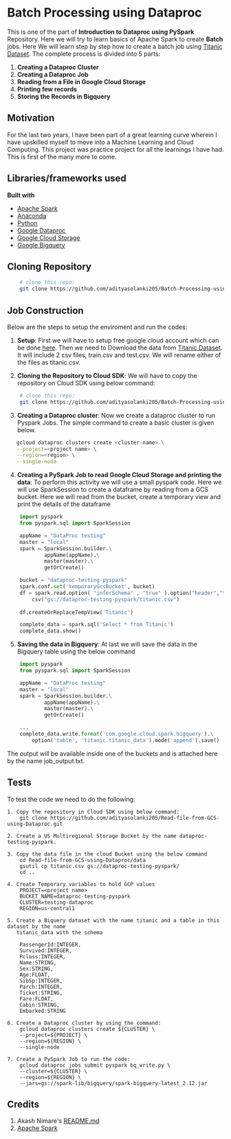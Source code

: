 # Batch Processing using Dataproc
This is one of the part of **Introduction to Dataproc using PySpark** Repository. Here we will try to learn basics of Apache Spark to create **Batch** jobs. Here We will learn step by step how to create a batch job using [Titanic Dataset](https://www.kaggle.com/c/titanic). The complete process is divided into 5 parts:

1. **Creating a Dataproc Cluster**
2. **Creating a Dataproc Job**
3. **Reading from a File in Google Cloud Storage**
4. **Printing few records**
5. **Storing the Records in Bigquery**


## Motivation
For the last two years, I have been part of a great learning curve wherein I have upskilled myself to move into a Machine Learning and Cloud Computing. This project was practice project for all the learnings I have had. This is first of the many more to come. 
 

## Libraries/frameworks used

<b>Built with</b>
- [Apache Spark](https://spark.apache.org/)
- [Anaconda](https://www.anaconda.com/)
- [Python](https://www.python.org/)
- [Google Dataproc](https://cloud.google.com/dataproc)
- [Google Cloud Storage](https://cloud.google.com/storage)
- [Google Bigquery](https://cloud.google.com/bigquery)

## Cloning Repository

```bash
    # clone this repo:
    git clone https://github.com/adityasolanki205/Batch-Processing-using-Dataproc.git
```

## Job Construction

Below are the steps to setup the enviroment and run the codes:

1. **Setup**: First we will have to setup free google cloud account which can be done [here](https://cloud.google.com/free). Then we need to Download the data from [Titanic Dataset](https://www.kaggle.com/c/titanic/data). It will include 2 csv files, train.csv and test.csv. We will rename either of the files as titanic.csv. 

2. **Cloning the Repository to Cloud SDK**: We will have to copy the repository on Cloud SDK using below command:

```bash
    # clone this repo:
    git clone https://github.com/adityasolanki205/Batch-Processing-using-Dataproc.git
```

3. **Creating a Dataproc cluster**: Now we create a dataproc cluster to run Pyspark Jobs. The simple command to create a basic cluster is given below.

```bash
   gcloud dataproc clusters create <cluster-name> \
   --project=<project name> \
   --region=<region> \
   --single-node 
``` 

4. **Creating a PySpark Job to read Google Cloud Storage and printing the data**: To perform this activity we will use a small pyspark code. Here we will use SparkSession to create a dataframe by reading from a GCS bucket. Here we will read from the bucket, create a temporary view and print the details of the dataframe

```python
    import pyspark
    from pyspark.sql import SparkSession

    appName = "DataProc testing"
    master = "local"
    spark = SparkSession.builder.\
            appName(appName).\
            master(master).\
            getOrCreate()     

    bucket = "dataproc-testing-pyspark"
    spark.conf.set('temporaryGcsBucket', bucket)
    df = spark.read.option( "inferSchema" , "true" ).option("header","true").\
        csv("gs://dataproc-testing-pyspark/titanic.csv")
    
    df.createOrReplaceTempView('Titanic')

    complete_data = spark.sql('Select * from Titanic')
    complete_data.show()

``` 

5. **Saving the data in Bigquery**: At last we will save the data in the Bigquery table using the below command

```python
    import pyspark
    from pyspark.sql import SparkSession

    appName = "DataProc testing"
    master = "local"
    spark = SparkSession.builder.\
            appName(appName).\
            master(master).\
            getOrCreate()     

    ...
    complete_data.write.format('com.google.cloud.spark.bigquery').\
        option('table', 'titanic.titanic_data').mode('append').save()

``` 

The output will be available inside one of the buckets and is attached here by the name job_output.txt. 


## Tests
To test the code we need to do the following:

    1. Copy the repository in Cloud SDK using below command:
        git clone https://github.com/adityasolanki205/Read-file-from-GCS-using-Dataproc.git
    
    2. Create a US Multiregional Storage Bucket by the name dataproc-testing-pyspark.
    
    3. Copy the data file in the cloud Bucket using the below command
        cd Read-file-from-GCS-using-Dataproc/data
        gsutil cp titanic.csv gs://dataproc-testing-pyspark/
        cd ..

    4. Create Temporary variables to hold GCP values
        PROJECT=<project name>
        BUCKET_NAME=dataproc-testing-pyspark
        CLUSTER=testing-dataproc
        REGION=us-central1
        
    5. Create a Biquery dataset with the name titanic and a table in this dataset by the name 
       titanic_data with the schema
        
        PassengerId:INTEGER,
        Survived:INTEGER,
        Pclass:INTEGER,
        Name:STRING,
        Sex:STRING,
        Age:FLOAT,
        SibSp:INTEGER,
        Parch:INTEGER,
        Ticket:STRING,
        Fare:FLOAT,
        Cabin:STRING,
        Embarked:STRING
    
    6. Create a Dataproc cluster by using the command:
        gcloud dataproc clusters create ${CLUSTER} \
        --project=${PROJECT} \
        --region=${REGION} \
        --single-node 
    
    7. Create a PySpark Job to run the code:
        gcloud dataproc jobs submit pyspark bq_write.py \
        --cluster=${CLUSTER} \
        --region=${REGION} \
        --jars=gs://spark-lib/bigquery/spark-bigquery-latest_2.12.jar


## Credits
1. Akash Nimare's [README.md](https://gist.github.com/akashnimare/7b065c12d9750578de8e705fb4771d2f#file-readme-md)
2. [Apache Spark](https://spark.apache.org/)
